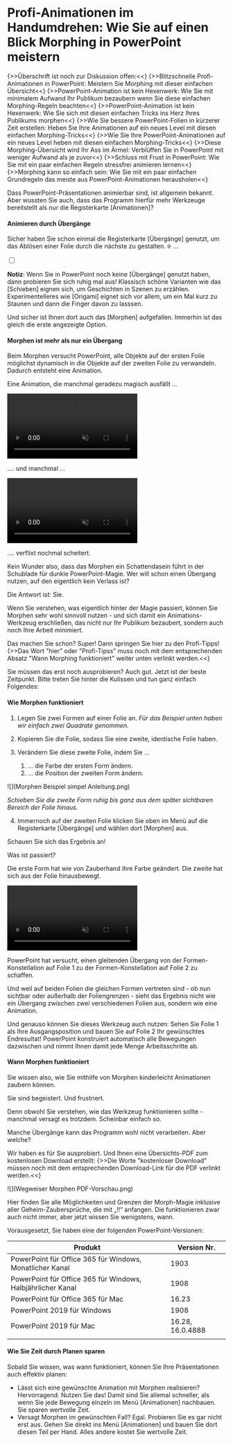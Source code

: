 # Profi-Animationen im Handumdrehen: Wie Sie auf einen Blick Morphing in PowerPoint meistern

{>>Überschrift ist noch zur Diskussion offen:<<}
{>>Blitzschnelle Profi-Animationen in PowerPoint: Meistern Sie Morphing mit dieser einfachen Übersicht<<}
{>>PowerPoint-Animation ist kein Hexenwerk: Wie Sie mit minimalem Aufwand Ihr Publikum bezaubern wenn Sie diese einfachen Morphing-Regeln beachten<<}
{>>PowerPoint-Animation ist kein Hexenwerk: Wie Sie sich mit diesen einfachen Tricks ins Herz Ihres Publikums morphen<<}
{>>Wie Sie bessere PowerPoint-Folien in kürzerer Zeit erstellen: Heben Sie Ihre Animationen auf ein neues Level mit diesen einfachen Morphing-Tricks<<}
{>>Wie Sie Ihre PowerPoint-Animationen auf ein neues Level heben mit diesen einfachen Morphing-Tricks<<}
{>>Diese Morphing-Übersicht wird Ihr Ass im Ärmel: Verblüffen Sie in PowerPoint mit weniger Aufwand als je zuvor<<}
{>>Schluss mit Frust in PowerPoint: Wie Sie mit ein paar einfachen Regeln stressfrei animieren lernen<<}
{>>Morphing kann so einfach sein: Wie Sie mit ein paar einfachen Grundregeln das meiste aus PowerPoint-Animationen herausholen<<}

Dass PowerPoint-Präsentationen animierbar sind, ist allgemein bekannt.
Aber wussten Sie auch, dass das Programm hierfür mehr Werkzeuge bereitstellt als nur die Registerkarte [Animationen]? 

#### Animieren durch Übergänge

Sicher haben Sie schon einmal die Registerkarte [Übergänge] genutzt, um das Ablösen einer Folie durch die nächste zu gestalten.
<label for="aside--Sicher haben Sie schon einmal die Registerkarte" class="aside-toggle" role="button" aria-pressed="false" aria-label="Randbemerkung anzeigen" onkeypress="toggleButtonKeyPress()" onclick="toggleButtonClick()" tabindex="0">⨭ …</label>

<input id="aside--Sicher haben Sie schon einmal die Registerkarte" type="checkbox" class="aside-toggle"/>

**Notiz**: Wenn Sie in PowerPoint noch keine [Übergänge] genutzt haben, dann probieren Sie sich ruhig mal aus! Klassisch schöne Varianten wie das [Schieben] eignen sich, um Geschichten in Szenen zu erzählen. Experimentelleres wie [Origami] eignet sich vor allem, um ein Mal kurz zu Staunen und dann die Finger davon zu lasssen.

Und sicher ist Ihnen dort auch das [Morphen] aufgefallen. Immerhin ist das gleich die erste angezeigte Option.

#### Morphen ist mehr als nur ein Übergang

Beim Morphen versucht PowerPoint, alle Objekte auf der ersten Folie möglichst dynamisch in die Objekte auf der zweiten Folie zu verwandeln. Dadurch entsteht eine Animation. 

Eine Animation, die manchmal geradezu magisch ausfällt …

<video poster="" alt="Morph-Animation funktioniert" class="drop-shadow" controls loop muted preload="metadata"><source src="Zylindertrick Morphing funktioniert.mp4" type="video/mp4">Entschuldigung, Ihr Browser unterstützt das Video-Format nicht.</video>

.… und manchmal ...

<video poster="" alt="Morph-Animation funktioniert nicht" class="drop-shadow" controls loop muted preload="metadata"><source src="Zylindertrick Morphing funktioniert nicht.mp4" type="video/mp4">Entschuldigung, Ihr Browser unterstützt das Video-Format nicht.</video>

.… verflixt nochmal scheitert.

Kein Wunder also, dass das Morphen ein Schattendasein führt in der Schublade für dunkle PowerPoint-Magie. Wer will schon einen Übergang nutzen, auf den eigentlich kein Verlass ist? 

Die Antwort ist: Sie.

Wenn Sie verstehen, was eigentlich hinter der Magie passiert, können Sie Morphen sehr wohl sinnvoll nutzen - und sich damit ein Animations-Werkzeug erschließen, das nicht nur Ihr Publikum bezaubert, sondern auch noch Ihre Arbeit minimiert.

Das machen Sie schon? Super! Dann springen Sie hier zu den Profi-Tipps!
{>>Das Wort "hier" oder "Profi-Tipss" muss noch mit dem entsprechenden Absatz "Wann Morphing funktioniert" weiter unten verlinkt werden.<<}

Sie müssen das erst noch ausprobieren? Auch gut. Jetzt ist der beste Zeitpunkt. 
Bitte treten Sie hinter die Kulissen und tun ganz einfach Folgendes:

#### Wie Morphen funktioniert

1. Legen Sie zwei Formen auf einer Folie an. 
*Für das Beispiel unten haben wir einfach zwei Quadrate genommen.*

2. Kopieren Sie die Folie, sodass Sie eine zweite, identische Folie haben.

3. Verändern Sie diese zweite Folie, indem Sie ...
    1. … die Farbe der ersten Form ändern.
    2. … die Position der zweiten Form ändern.

![](Morphen Beispiel simpel Anleitung.png)

*Schieben Sie die zweite Form ruhig bis ganz aus dem später sichtbaren Bereich der Folie hinaus.*

4.	Immernoch auf der zweiten Folie klicken Sie oben im Menü auf die Registerkarte [Übergänge] und wählen dort [Morphen] aus.

Schauen Sie sich das Ergebnis an! 

Was ist passiert? 

Die erste Form hat wie von Zauberhand ihre Farbe geändert. 
Die zweite hat sich aus der Folie hinausbewegt.

<video poster="" alt="Morph-Animation nach Anleitung" class="drop-shadow" controls loop muted preload="metadata"><source src="Morphen Beispiel simpel.mp4" type="video/mp4">Entschuldigung, Ihr Browser unterstützt das Video-Format nicht.</video>

PowerPoint hat versucht, einen gleitenden Übergang von der Formen-Konstellation auf Folie 1 zu der Formen-Konstellation auf Folie 2 zu schaffen. 

Und weil auf beiden Folien die gleichen Formen vertreten sind - ob nun sichtbar oder außerhalb der Foliengrenzen - sieht das Ergebnis nicht wie ein Übergang zwischen zwei verschiedenen Folien aus, sondern wie eine Animation. 

Und genauso können Sie dieses Werkzeug auch nutzen: 
Sehen Sie Folie 1 als Ihre Ausgangsposition und bauen Sie auf Folie 2 Ihr gewünschtes Endresultat! 
PowerPoint konstruiert automatisch alle Bewegungen dazwischen und nimmt Ihnen damit jede Menge Arbeitsschritte ab.

#### Wann Morphen funktioniert

Sie wissen also, wie Sie mithilfe von Morphen kinderleicht Animationen zaubern können. 

Sie sind begeistert. 
Und frustriert.

Denn obwohl Sie verstehen, wie das Werkzeug funktionieren sollte -  manchmal versagt es trotzdem. Scheinbar einfach so. 

Manche Übergänge kann das Programm wohl nicht verarbeiten.
Aber welche?

Wir haben es für Sie ausprobiert. Und Ihnen eine Übersichts-PDF zum kostenlosen Download erstellt:
{>>Die Worte "kostenloser Download" müssen noch mit dem entsprechenden Download-Link für die PDF verlinkt werden.<<}

![](Wegweiser Morphen PDF-Vorschau.png)

Hier finden Sie alle Möglichkeiten und Grenzen der Morph-Magie inklusive aller Geheim-Zaubersprüche, die mit „!!“ anfangen. Die funktionieren zwar auch nicht immer, aber jetzt wissen Sie wenigstens, wann. 

Vorausgesetzt, Sie haben eine der folgenden PowerPoint-Versionen:

| Produkt                                                     | Version Nr.      |
|-------------------------------------------------------------|------------------|
| PowerPoint für Office 365 für Windows, Monatlicher Kanal    | 1903             |
| PowerPoint für Office 365 für Windows, Halbjährlicher Kanal | 1908             |
| PowerPoint für Office 365 für Mac                           | 16.23            |
| PowerPoint 2019 für Windows                                 | 1908             |
| PowerPoint 2019 für Mac                                     | 16.28, 16.0.4888 |
|                                                             |                  |

#### Wie Sie Zeit durch Planen sparen

Sobald Sie wissen, was wann funktioniert, können Sie Ihre Präsentationen auch effektiv planen:

- Lässt sich eine gewünschte Animation mit Morphen realisieren? Hervorragend. Nutzen Sie das! Damit sind Sie allemal schneller, als wenn Sie jede Bewegung einzeln im Menü [Animationen] nachbauen. Sie sparen wertvolle Zeit.
- Versagt Morphen im gewünschten Fall? Egal. Probieren Sie es gar nicht erst aus. Gehen Sie direkt ins Menü [Animationen] und bauen Sie dort diesen Teil per Hand. Alles andere kostet Sie wertvolle Zeit.